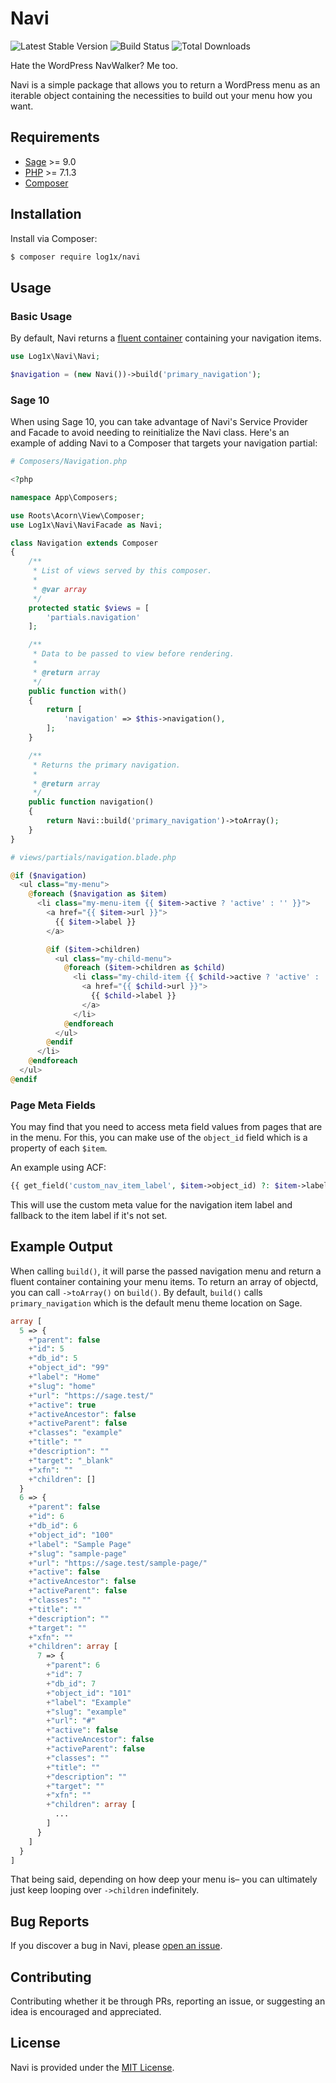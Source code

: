 # Navi

![Latest Stable Version](https://img.shields.io/packagist/v/log1x/navi?style=flat-square)
![Build Status](https://img.shields.io/circleci/build/github/Log1x/navi?style=flat-square)
![Total Downloads](https://img.shields.io/packagist/dt/log1x/navi?style=flat-square)

Hate the WordPress NavWalker? Me too.

Navi is a simple package that allows you to return a WordPress menu as an iterable object containing the necessities to build out your menu how you want.

## Requirements

- [Sage](https://github.com/roots/sage) >= 9.0
- [PHP](https://secure.php.net/manual/en/install.php) >= 7.1.3
- [Composer](https://getcomposer.org/download/)

## Installation

Install via Composer:

```bash
$ composer require log1x/navi
```

## Usage

### Basic Usage

By default, Navi returns a [fluent container](https://laravel.com/api/master/Illuminate/Support/Fluent.html) containing your navigation items.

```php
use Log1x\Navi\Navi;

$navigation = (new Navi())->build('primary_navigation');
```

### Sage 10

When using Sage 10, you can take advantage of Navi's Service Provider and Facade to avoid needing to reinitialize the Navi class. Here's an example of adding Navi to a Composer that targets your navigation partial:

```php
# Composers/Navigation.php

<?php

namespace App\Composers;

use Roots\Acorn\View\Composer;
use Log1x\Navi\NaviFacade as Navi;

class Navigation extends Composer
{
    /**
     * List of views served by this composer.
     *
     * @var array
     */
    protected static $views = [
        'partials.navigation'
    ];

    /**
     * Data to be passed to view before rendering.
     *
     * @return array
     */
    public function with()
    {
        return [
            'navigation' => $this->navigation(),
        ];
    }

    /**
     * Returns the primary navigation.
     *
     * @return array
     */
    public function navigation()
    {
        return Navi::build('primary_navigation')->toArray();
    }
}
```

```php
# views/partials/navigation.blade.php

@if ($navigation)
  <ul class="my-menu">
    @foreach ($navigation as $item)
      <li class="my-menu-item {{ $item->active ? 'active' : '' }}">
        <a href="{{ $item->url }}">
          {{ $item->label }}
        </a>

        @if ($item->children)
          <ul class="my-child-menu">
            @foreach ($item->children as $child)
              <li class="my-child-item {{ $child->active ? 'active' : '' }}">
                <a href="{{ $child->url }}">
                  {{ $child->label }}
                </a>
              </li>
            @endforeach
          </ul>
        @endif
      </li>
    @endforeach
  </ul>
@endif
```

### Page Meta Fields

You may find that you need to access meta field values from pages that are in the menu. For this, you can make use of the `object_id` field which is a property of each `$item`.

An example using ACF:

```php
{{ get_field('custom_nav_item_label', $item->object_id) ?: $item->label }}
```

This will use the custom meta value for the navigation item label and fallback to the item label if it's not set.

## Example Output

When calling `build()`, it will parse the passed navigation menu and return a fluent container containing your menu items. To return an array of objectd, you can call `->toArray()` on `build()`. By default, `build()` calls `primary_navigation` which is the default menu theme location on Sage.

```php
array [
  5 => {
    +"parent": false
    +"id": 5
    +"db_id": 5
    +"object_id": "99"
    +"label": "Home"
    +"slug": "home"
    +"url": "https://sage.test/"
    +"active": true
    +"activeAncestor": false
    +"activeParent": false
    +"classes": "example"
    +"title": ""
    +"description": ""
    +"target": "_blank"
    +"xfn": ""
    +"children": []
  }
  6 => {
    +"parent": false
    +"id": 6
    +"db_id": 6
    +"object_id": "100"
    +"label": "Sample Page"
    +"slug": "sample-page"
    +"url": "https://sage.test/sample-page/"
    +"active": false
    +"activeAncestor": false
    +"activeParent": false
    +"classes": ""
    +"title": ""
    +"description": ""
    +"target": ""
    +"xfn": ""
    +"children": array [
      7 => {
        +"parent": 6
        +"id": 7
        +"db_id": 7
        +"object_id": "101"
        +"label": "Example"
        +"slug": "example"
        +"url": "#"
        +"active": false
        +"activeAncestor": false
        +"activeParent": false
        +"classes": ""
        +"title": ""
        +"description": ""
        +"target": ""
        +"xfn": ""
        +"children": array [
          ...
        ]
      }
    ]
  }
]
```

That being said, depending on how deep your menu is– you can ultimately just keep looping over `->children` indefinitely.

## Bug Reports

If you discover a bug in Navi, please [open an issue](https://github.com/log1x/navi/issues).

## Contributing

Contributing whether it be through PRs, reporting an issue, or suggesting an idea is encouraged and appreciated.

## License

Navi is provided under the [MIT License](https://github.com/log1x/navi/blob/master/LICENSE.md).

